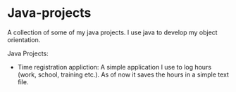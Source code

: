 # Java-projects
A collection of some of my java projects. I use java to develop my object orientation. 

Java Projects:
- Time registration appliction:
  A simple application I use to log hours (work, school, training etc.). As of now it saves the hours in a simple text file. 
